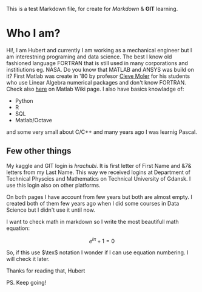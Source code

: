 This is a test Markdown file, for create for *Markdown* & **GIT** learning.

#  Who I am?

Hi!, I am Hubert and currently I am working as a mechanical engineer but I am interestning programing and data science.
The best I know old fashioned language FORTRAN that is still used in many corporations and institiutions eg. NASA.
Do you know that MATLAB and ANSYS was build on it? First Matlab was create in '80 by profesor [Cleve Moler](https://en.wikipedia.org/wiki/Cleve_Moler) for his students who use Linear Algebra numerical packages and don't know FORTRAN. Check also [here](https://en.wikipedia.org/wiki/MATLAB#History) on Matlab Wiki  page. 
I also have basics knowladge of:
* Python
* R
* SQL
* Matlab/Octave

and some very small about C/C++ and many years ago I was learnig Pascal.

## Few other things
My kaggle and GIT login is *hrachubi*. It is first letter of First Name and &7& letters from my Last Name. This way we received logins at Department of Technical Physcics and Mathematics on Technical University of Gdansk. I use this login also on other platforms. 

On both pages I have account from few years but both are almost empty. I created both of them few years ago when I did some courses in Data Science but I didn't use it until now.

I want to check math in markdown so I write the most beautifull math equation:

$$e^{i\pi}+1=0$$

So, if this use $\tex$ notation I wonder if I can use equation numbering. I will check it later. 

Thanks for reading that,
Hubert

PS. Keep going!